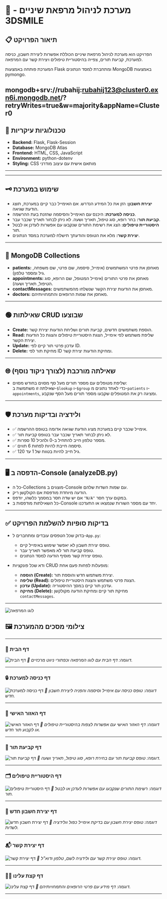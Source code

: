 
# 🏥 מערכת לניהול מרפאת שיניים - 3DSMILE

## 📋 תיאור הפרויקט
הפרויקט הוא מערכת לניהול מרפאת שיניים הכוללת אפשרות ליצירת חשבון, כניסה למערכת, קביעת תורים, צפייה בהיסטוריית טיפולים ויצירת קשר עם המרפאה.

המערכת פותחה באמצעות Flask ומתחברת למסד הנתונים MongoDB באמצעות pymongo.

mongodb+srv://rubahij:rubahij123@cluster0.exn6i.mongodb.net/?retryWrites=true&w=majority&appName=Cluster0
---

## 💾 טכנולוגיות עיקריות
- **Backend:** Flask, Flask-Session
- **Database:** MongoDB Atlas
- **Frontend:** HTML, CSS, JavaScript
- **Environment:** python-dotenv
- **Styling:** CSS מותאם אישית עם עיצוב מודרני

---

---

## 🗝️ **שימוש במערכת**
- **יצירת חשבון:** הזן את כל המידע הנדרש. אם האימייל כבר קיים במערכת, תוצג הודעת שגיאה.
- **כניסה למערכת:** היכנס עם האימייל והסיסמה שהזנת בעת ההרשמה.
- **קביעת תור:** בחר רופא, סוג טיפול, תאריך ושעה. לא ניתן לבחור תאריך שכבר עבר.
- **היסטוריית טיפולים:** הצג את רשימת התורים שנקבעו עם אפשרות לעדכן או לבטל תור.
- **יצירת קשר:** מלא את הטופס והודעתך תישלח למערכת במסד הנתונים.

---

## 💾 **MongoDB Collections**
- **patients:** מאחסן את פרטי המשתמשים (אימייל, סיסמה, שם פרטי, שם משפחה, גיל ומספר טלפון).
- **appointments:** מאחסן את פרטי התורים (אימייל המטופל, שם הרופא, סוג הטיפול, תאריך ושעה).
- **contactMessages:** מאחסן את הודעות יצירת הקשר שנשלחו מהמשתמשים.
- **doctors:** מאחסן את שמות הרופאים והתמחויותיהם.

---

## 🟢 **שאילתות CRUD שבוצעו**
- **Create:** הוספת משתמשים חדשים, קביעת תורים ושליחת הודעות יצירת קשר.
- **Read:** שליפת משתמש לפי אימייל, הצגת היסטוריית טיפולים והצגת כל הודעות יצירת הקשר.
- **Update:** עדכון פרטי תור קיים לפי ID.
- **Delete:** מחיקת תור לפי ID ומחיקת הודעות יצירת קשר.

---

## 🌐 **שאילתה מורכבת (לצורך ניקוד נוסף)**
- שליפת מטופלים עם מספר תורים מעל סף מסוים בחודש מסוים:  
  שאילתה זו משתמשת ב-`$lookup` ו-`$group` כדי לאחד נתונים מ-`patients` ו-`appointments`, ומציגה רק את המטופלים שקבעו מספר תורים מעל הסף שנקבע.

---

## 🛡️ **ולידציה ובדיקות מערכת**
- ✅ אימייל שכבר קיים במערכת מציג הודעת שגיאה אדומה בטופס ההרשמה.
- ✅ לא ניתן לבחור תאריך שכבר עבר בטופס קביעת תור.
- ✅ מספר טלפון חייב להתחיל ב-0 ולהכיל 10 ספרות.
- ✅ סיסמה חייבת להיות לפחות 6 תווים.
- ✅ גיל חייב להיות בטווח של 1 עד 120.

---

## 🖥️ **הדפסה ב-Console (analyzeDB.py)**
- כל ה-Collections מוצגים ב-Console עם שמות השדות שלהם.
- הודעה מיוחדת מודפסת אם הקולקשן ריק.
- אם יש שדה חסר במסמך כלשהו, יודפס `"N/A"` במקום ערך חסר.
- כל השאילתות מודפסות ב-Console יחד עם מספר השורות שנמצאו או התעדכנו.

---

## ✅ **בדיקות סופיות להשלמת הפרויקט**
- בדוק שכל הטפסים עובדים ומתחברים ל-`App.py`:
  - טופס יצירת חשבון לא יאפשר שימוש באימייל קיים.
  - טופס קביעת תור לא מאפשר תאריך עבר.
  - טופס יצירת קשר מוסיף הודעה למסד הנתונים.

- ודא שכל פונקציות CRUD מופעלות לפחות פעם אחת:
  - **הוספה (Create):** יצירת משתמש חדש והוספת תור.
  - **שליפה (Read):** הצגת פרטי משתמש והצגת היסטוריית טיפולים.
  - **עדכון (Update):** עדכון תור קיים במסך ההיסטוריה.
  - **מחיקה (Delete):** מחיקת תור קיים ומחיקת הודעה מקולקשן `contactMessages`.

---

![לוגו המרפאה](static/images/home-banner.jpeg)

## 🖼️ צילומי מסכים מהמערכת

---

### 🏡 דף הבית
![דף הבית](static/images/home-page.jpeg)
*📸 דוגמה: דף הבית עם לוגו המרפאה וכפתורי ניווט מרכזיים.*

---

### 🔒 דף כניסה למערכת
![דף כניסה למערכת](static/images/login-page2.jpeg)
*📸 דוגמה: טופס כניסה עם אימייל וסיסמה והפניה ליצירת חשבון חדש.*

---

### 👤 דף האזור האישי
![דף האזור האישי](static/images/personal-page.jpeg)
*📸 דוגמה: דף האזור האישי עם אפשרות לצפות בהיסטוריית טיפולים או לקבוע תור חדש.*

---

### 📅 דף קביעת תור
![דף קביעת תור](static/images/booking-page.jpeg)
*📸 דוגמה: טופס קביעת תור עם בחירת רופא, סוג טיפול, תאריך ושעה.*

---

### 🗂️ דף היסטוריית טיפולים
![דף היסטוריית טיפולים](static/images/my-booking-page.jpeg)
*📸 דוגמה: רשימת התורים שנקבעו עם אפשרות לעדכן או לבטל תור.*

---

### 📝 דף יצירת חשבון חדש
![דף יצירת חשבון חדש](static/images/create-account-page.jpeg)
*📸 דוגמה: טופס יצירת חשבון עם בדיקת אימייל כפול וולידציה לשדות.*

---

### 📬 דף יצירת קשר
![דף יצירת קשר](static/images/contact-page.jpeg)
*📸 דוגמה: טופס יצירת קשר עם ולידציה לשם, טלפון ודוא"ל.*

---

### 🧑‍⚕️ דף קצת עלינו
![דף קצת עלינו](static/images/our-doctors-page.jpeg)
*📸 דוגמה: דף מידע עם פרטי הרופאים והתמחויותיהם.*

---
